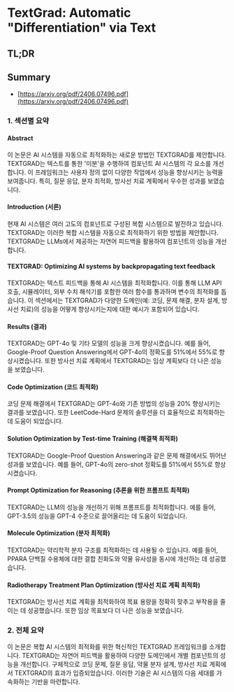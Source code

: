 # TextGrad: Automatic "Differentiation" via Text
## TL;DR
## Summary
- [https://arxiv.org/pdf/2406.07496.pdf](https://arxiv.org/pdf/2406.07496.pdf)

### 1. 섹션별 요약

#### Abstract
이 논문은 AI 시스템을 자동으로 최적화하는 새로운 방법인 TEXTGRAD를 제안합니다. TEXTGRAD는 텍스트를 통한 '미분'을 수행하여 컴포넌트 AI 시스템의 각 요소를 개선합니다. 이 프레임워크는 사용자 정의 없이 다양한 작업에서 성능을 향상시키는 능력을 보여줍니다. 특히, 질문 응답, 분자 최적화, 방사선 치료 계획에서 우수한 성과를 보였습니다.

#### Introduction (서론)
현재 AI 시스템은 여러 고도의 컴포넌트로 구성된 복합 시스템으로 발전하고 있습니다. TEXTGRAD는 이러한 복합 시스템을 자동으로 최적화하기 위한 방법을 제안합니다. TEXTGRAD는 LLMs에서 제공하는 자연어 피드백을 활용하여 컴포넌트의 성능을 개선합니다.

#### TEXTGRAD: Optimizing AI systems by backpropagating text feedback
TEXTGRAD는 텍스트 피드백을 통해 AI 시스템을 최적화합니다. 이를 통해 LLM API 호출, 시뮬레이터, 외부 수치 해석기를 포함한 여러 함수를 통과하며 변수의 최적화를 돕습니다. 이 섹션에서는 TEXTGRAD가 다양한 도메인(예: 코딩, 문제 해결, 분자 설계, 방사선 치료)의 성능을 어떻게 향상시키는지에 대한 예시가 포함되어 있습니다.

#### Results (결과)
TEXTGRAD는 GPT-4o 및 기타 모델의 성능을 크게 향상시켰습니다. 예를 들어, Google-Proof Question Answering에서 GPT-4o의 정확도를 51%에서 55%로 향상시켰습니다. 또한 방사선 치료 계획에서 TEXTGRAD는 임상 계획보다 더 나은 성능을 보였습니다.

#### Code Optimization (코드 최적화)
코딩 문제 해결에서 TEXTGRAD는 GPT-4o와 기존 방법의 성능을 20% 향상시키는 결과를 보였습니다. 또한 LeetCode-Hard 문제의 솔루션을 더 효율적으로 최적화하는 데 도움이 되었습니다.

#### Solution Optimization by Test-time Training (해결책 최적화)
TEXTGRAD는 Google-Proof Question Answering과 같은 문제 해결에서도 뛰어난 성과를 보였습니다. 예를 들어, GPT-4o의 zero-shot 정확도를 51%에서 55%로 향상시켰습니다.

#### Prompt Optimization for Reasoning (추론을 위한 프롬프트 최적화)
TEXTGRAD는 LLM의 성능을 개선하기 위해 프롬프트를 최적화합니다. 예를 들어, GPT-3.5의 성능을 GPT-4 수준으로 끌어올리는 데 도움이 되었습니다.

#### Molecule Optimization (분자 최적화)
TEXTGRAD는 약리학적 분자 구조를 최적화하는 데 사용될 수 있습니다. 예를 들어, PPARA 단백질 수용체에 대한 결합 친화도와 약물 유사성을 동시에 개선하는 데 성공했습니다.

#### Radiotherapy Treatment Plan Optimization (방사선 치료 계획 최적화)
TEXTGRAD는 방사선 치료 계획을 최적화하여 목표 용량을 정확히 맞추고 부작용을 줄이는 데 성공했습니다. 또한 임상 목표보다 더 나은 성능을 보였습니다.

### 2. 전체 요약

이 논문은 복합 AI 시스템의 최적화를 위한 혁신적인 TEXTGRAD 프레임워크를 소개합니다. TEXTGRAD는 자연어 피드백을 활용하여 다양한 도메인에서 개별 컴포넌트의 성능을 개선합니다. 구체적으로 코딩 문제, 질문 응답, 약물 분자 설계, 방사선 치료 계획에서 TEXTGRAD의 효과가 입증되었습니다. 이러한 기술은 AI 시스템의 다음 세대를 가속화하는 기반을 마련합니다.